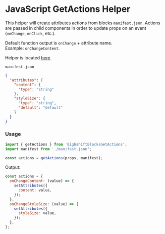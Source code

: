 # JavaScript GetActions Helper

This helper will create attributes actions from blocks `manifest.json`.
Actions are passed in child components in order to update props on an event (`onChange`, `onClick`, etc.).

Default function output is `onChange` + attribute name.  
Example: `onChangeContent`.

Helper is located [here](https://github.com/infinum/eightshift-frontend-libs/blob/d14c02804c1e55fc4ca11af0546a40205fee93a7/scripts/get-actions.js).

`manifest.json`

```json
{
  "attributes": {
    "content": {
      "type": "string"
    },
    "styleSize": {
      "type": "string",
      "default": "default"
    }
  }
}
```

### Usage

```js
import { getActions } from 'EighshiftBlocksGetActions';
import manifest from './manifest.json';

const actions = getActions(props, manifest);
```

Output:

```js
const actions = {
  onChangeContent: (value) => {
    setAttributes({
      content: value,
    });
  },
  onChangeStyleSize: (value) => {
    setAttributes({
      styleSize: value,
    });
  },
};
```
